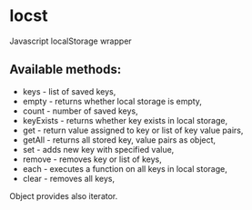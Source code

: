 # locst
Javascript localStorage wrapper

## Available methods:
- keys - list of saved keys,
- empty - returns whether local storage is empty,
- count - number of saved keys,
- keyExists - returns whether key exists in local storage,
- get - return value assigned to key or list of key value pairs,
- getAll - returns all stored key, value pairs as object,
- set - adds new key with specified value,
- remove - removes key or list of keys,
- each - executes a function on all keys in local storage,
- clear - removes all keys,

Object provides also iterator.
